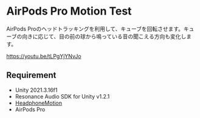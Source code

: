 # AirPods Pro Motion Test
AirPods Proのヘッドトラッキングを利用して、キューブを回転させます。キューブの向きに応じて、目の前の球から鳴っている音の聞こえる方向も変化します。

https://youtu.be/tLPgYjYNvJo

## Requirement
- Unity 2021.3.16f1
- Resonance Audio SDK for Unity v1.2.1
- [HeadphoneMotion](https://github.com/anastasiadevana/HeadphoneMotion)
- AirPods Pro